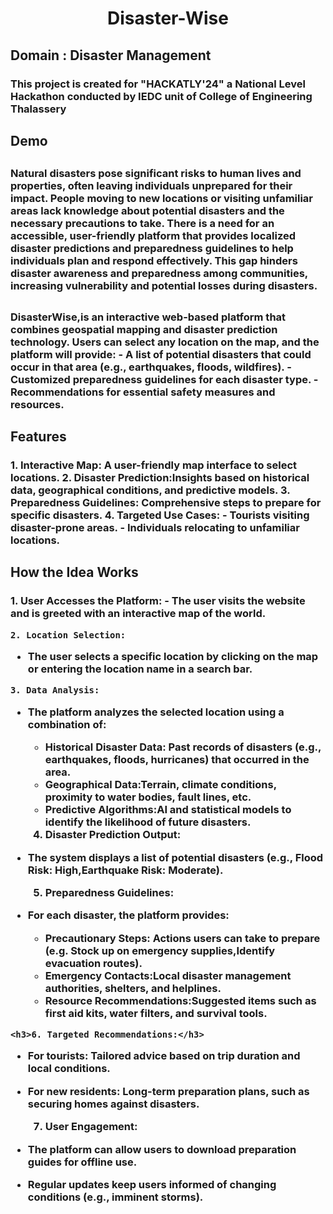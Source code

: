 <img href="https://karthik-v202.github.io/Disaster-Wise/src/Designer.png">
<h1 align="center" id="title">Disaster-Wise</h1>

<h2 id="description">Domain : Disaster Management</h2>

<h3>This project is created for "HACKATLY'24" a National Level Hackathon conducted by IEDC unit of College of Engineering Thalassery</h3>

<h2><a href="https://karthik-v202.github.io/Disaster-Wise/home.html"></a> Demo</h2>

<h2 id="Problem-statement"></h2>
<h3>Natural disasters pose significant risks to human lives and properties, often leaving individuals unprepared for their impact. People moving to new locations or visiting unfamiliar areas lack knowledge about potential disasters and the necessary precautions to take. There is a need for an accessible, user-friendly platform that provides localized disaster predictions and preparedness guidelines to help individuals plan and respond effectively. This gap hinders disaster awareness and preparedness among communities, increasing vulnerability and potential losses during disasters.</h3>

<h2 id="Idea"></h2>
<h3>DisasterWise,is an interactive web-based platform that combines geospatial mapping and disaster prediction technology. Users can select any location on the map, and the platform will provide:  
- A list of potential disasters that could occur in that area (e.g., earthquakes, floods, wildfires).  
- Customized preparedness guidelines for each disaster type.  
- Recommendations for essential safety measures and resources.  
</h3>
<h2>Features</h2>
<h3>1. Interactive Map: A user-friendly map interface to select locations.  
2. Disaster Prediction:Insights based on historical data, geographical conditions, and predictive models.  
3. Preparedness Guidelines: Comprehensive steps to prepare for specific disasters.  
4. Targeted Use Cases: 
   - Tourists visiting disaster-prone areas.  
   - Individuals relocating to unfamiliar locations.</h3>
  
<h2>How the Idea Works</h2>
<h3>1. User Accesses the Platform:
   - The user visits the website and is greeted with an interactive map of the world.

    2. Location Selection:

   - The user selects a specific location by clicking on the map or entering the location name in a search bar.

    3. Data Analysis:

   - The platform analyzes the selected location using a combination of:
     - Historical Disaster Data: Past records of disasters (e.g., earthquakes, floods, hurricanes) that occurred in the area.
     - Geographical Data:Terrain, climate conditions, proximity to water bodies, fault lines, etc.
     - Predictive Algorithms:AI and statistical models to identify the likelihood of future disasters.

     4. Disaster Prediction Output:
   - The system displays a list of potential disasters (e.g., Flood Risk: High,Earthquake Risk: Moderate).

     5. Preparedness Guidelines: 
   - For each disaster, the platform provides:  
     - Precautionary Steps: Actions users can take to prepare (e.g. Stock up on emergency supplies,Identify evacuation routes).  
     - Emergency Contacts:Local disaster management authorities, shelters, and helplines.  
     - Resource Recommendations:Suggested items such as first aid kits, water filters, and survival tools.  

    <h3>6. Targeted Recommendations:</h3>  
   - For tourists: Tailored advice based on trip duration and local conditions.  
   - For new residents: Long-term preparation plans, such as securing homes against disasters.  

     7. User Engagement:
   - The platform can allow users to download preparation guides for offline use.  
   - Regular updates keep users informed of changing conditions (e.g., imminent storms).  
</h3>
